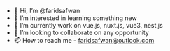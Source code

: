 - 👋 Hi, I’m @faridsafwan
- 👀 I’m interested in learning something new
- 🌱 I’m currently work on vue.js, nuxt.js, vue3, nest.js
- 💞️ I’m looking to collaborate on any opportunity 
- 📫 How to reach me - faridsafwan@outlook.com

<!---
faridsafwan/faridsafwan is a ✨ special ✨ repository because its `README.md` (this file) appears on your GitHub profile.
You can click the Preview link to take a look at your changes.
--->

